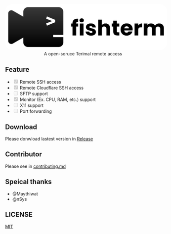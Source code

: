<center>
  <img src="./assets/fishterm-w.svg" style="background-color: white; padding: 10px; border-radius: 25px" />
  A open-soruce Terimal remote access
</center>

## Feature
- <input type="checkbox" disabled checked /> Remote SSH access
- <input type="checkbox" disabled checked /> Remote Cloudflare SSH access
- <input type="checkbox" disabled /> SFTP support
- <input type="checkbox" disabled checked /> Monitor (Ex. CPU, RAM, etc.) support
- <input type="checkbox" disabled /> X11 support
- <input type="checkbox" disabled /> Port forwarding 

## Download 
Please donwload lastest version in [Release](https://github.com/mrwan200/FishTerm/releases)

## Contributor
Please see in [contributing.md](./contributing.md)

## Speical thanks
- @Maythiwat
- @nSys

## LICENSE
[MIT](./LICENSE)